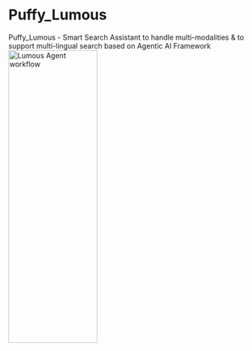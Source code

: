 # Puffy_Lumous
Puffy_Lumous - Smart Search Assistant to handle multi-modalities &amp; to support multi-lingual search based on Agentic AI Framework
<img width="176" height="579" alt="Lumous Agent workflow" src="https://github.com/user-attachments/assets/1ac111b4-1bbd-4544-87a7-0d3e3a9674e4" />
